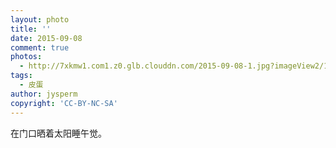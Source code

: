 ```yaml
---
layout: photo
title: ''
date: 2015-09-08
comment: true
photos:
  - http://7xkmw1.com1.z0.glb.clouddn.com/2015-09-08-1.jpg?imageView2/1/w/900/h/600
tags:
  - 皮蛋
author: jysperm
copyright: 'CC-BY-NC-SA'
---
```

在门口晒着太阳睡午觉。
